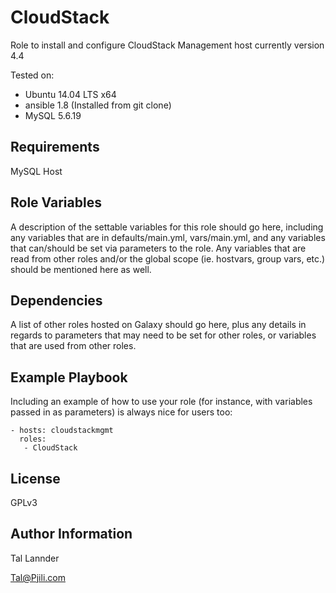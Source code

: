CloudStack
=========

Role to install and configure CloudStack Management host currently version 4.4

Tested on:
 - Ubuntu 14.04 LTS x64
 - ansible 1.8 (Installed from git clone)
 - MySQL 5.6.19

Requirements
------------
MySQL Host

Role Variables
--------------

A description of the settable variables for this role should go here, including any variables that are in defaults/main.yml, vars/main.yml, and any variables that can/should be set via parameters to the role. Any variables that are read from other roles and/or the global scope (ie. hostvars, group vars, etc.) should be mentioned here as well.

Dependencies
------------

A list of other roles hosted on Galaxy should go here, plus any details in regards to parameters that may need to be set for other roles, or variables that are used from other roles.

Example Playbook
----------------

Including an example of how to use your role (for instance, with variables passed in as parameters) is always nice for users too:

```
- hosts: cloudstackmgmt
  roles:
   - CloudStack
```

License
-------
GPLv3

Author Information
------------------

Tal Lannder

Tal@Pjili.com
